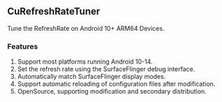 ## CuRefreshRateTuner  
Tune the RefreshRate on Android 10+ ARM64 Devices.  

### Features  
1. Support most platforms running Android 10-14.  
2. Set the refresh rate using the SurfaceFlinger debug interface.  
3. Automatically match SurfaceFlinger display modes.  
4. Support automatic reloading of configuration files after modification.  
5. OpenSource, supporting modification and secondary distribution.  